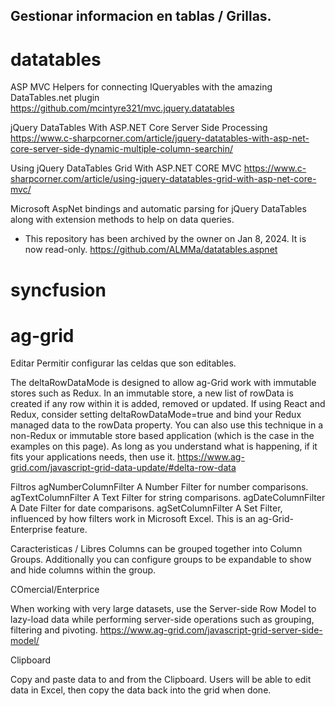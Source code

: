 
Gestionar informacion en tablas / Grillas. 
---------------------------------------------


datatables
==========


ASP MVC Helpers for connecting IQueryables with the amazing DataTables.net plugin 
https://github.com/mcintyre321/mvc.jquery.datatables


jQuery DataTables With ASP.NET Core Server Side Processing
https://www.c-sharpcorner.com/article/jquery-datatables-with-asp-net-core-server-side-dynamic-multiple-column-searchin/


Using jQuery DataTables Grid With ASP.NET CORE MVC
https://www.c-sharpcorner.com/article/using-jquery-datatables-grid-with-asp-net-core-mvc/


Microsoft AspNet bindings and automatic parsing for jQuery DataTables along with extension methods to help on data queries.
- This repository has been archived by the owner on Jan 8, 2024. It is now read-only.
https://github.com/ALMMa/datatables.aspnet


syncfusion
==========


ag-grid
==========

Editar
Permitir configurar las celdas que son editables.

The deltaRowDataMode is designed to allow ag-Grid work with immutable stores such as Redux. In an immutable store, a new list of rowData is created if any row within it is added, removed or updated. If using React and Redux, consider setting deltaRowDataMode=true and bind your Redux managed data to the rowData property.
You can also use this technique in a non-Redux or immutable store based application (which is the case in the examples on this page). As long as you understand what is happening, if it fits your applications needs, then use it.
https://www.ag-grid.com/javascript-grid-data-update/#delta-row-data

Filtros
agNumberColumnFilter 	A Number Filter for number comparisons.
agTextColumnFilter 	A Text Filter for string comparisons.
agDateColumnFilter 	A Date Filter for date comparisons.
agSetColumnFilter 	A Set Filter, influenced by how filters work in Microsoft Excel. This is an ag-Grid-Enterprise feature.


Caracteristicas / Libres
Columns can be grouped together into Column Groups. Additionally you can configure groups to be expandable to show and hide columns within the group.

COmercial/Enterprice

When working with very large datasets, use the Server-side Row Model to lazy-load data while performing server-side operations such as grouping, filtering and pivoting.
https://www.ag-grid.com/javascript-grid-server-side-model/


Clipboard

Copy and paste data to and from the Clipboard. Users will be able to edit data in Excel, then copy the data back into the grid when done.
